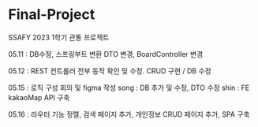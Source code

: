 # Final-Project
SSAFY 2023 1학기 관통 프로젝트

05.11 : DB수정, 스프링부트 변환 DTO 변경, BoardController 변경

05.12 : REST 컨트롤러 전부 동작 확인 및 수정. CRUD 구현 / DB 수정

05.15 : 로직 구성 회의 및 figma 작성 song : DB 추가 및 수정, DTO 수정 shin : FE kakaoMap API 구축

05.16 : 라우터 기능 정렬, 검색 페이지 추가, 개인정보 CRUD 페이지 추가, SPA 구축
